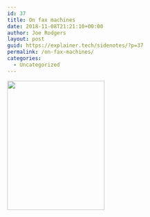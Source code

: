 ```yaml
---
id: 37
title: On fax machines
date: 2018-11-08T21:21:10+00:00
author: Joe Rodgers
layout: post
guid: https://explainer.tech/sidenotes/?p=37
permalink: /on-fax-machines/
categories:
  - Uncategorized
---
```

<img class="aligncenter size-medium wp-image-38" src="https://i1.wp.com/explainer.tech/sidenotes/wp-content/uploads/2018/11/On-fax-machines.jpg?resize=225%2C300&#038;ssl=1" alt="" width="225" height="300" srcset="https://i1.wp.com/explainer.tech/sidenotes/wp-content/uploads/2018/11/On-fax-machines.jpg?resize=225%2C300&ssl=1 225w, https://i1.wp.com/explainer.tech/sidenotes/wp-content/uploads/2018/11/On-fax-machines.jpg?w=720&ssl=1 720w" sizes="(max-width: 225px) 100vw, 225px" data-recalc-dims="1" />